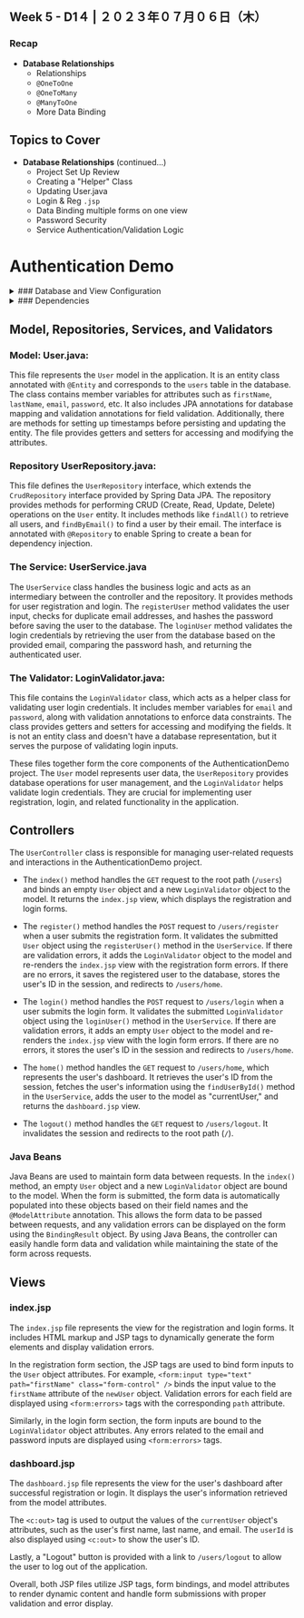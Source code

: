 ## **Week 5** - D1４ |  ２０２３年０７月０６日（木）

### Recap

- **Database Relationships**
    - Relationships
    - `@OneToOne`
    - `@OneToMany`
    - `@ManyToOne`
    - More Data Binding

## Topics to Cover
- **Database Relationships** (continued...)
    - Project Set Up Review
    - Creating a "Helper" Class
    - Updating User.java
    - Login & Reg `.jsp`
    - Data Binding multiple forms on one view
    - Password Security
    - Service Authentication/Validation Logic


# Authentication Demo

<details>
    <summary>### Database and View Configuration</summary>

1. `spring.datasource.url=jdbc:mysql://localhost:3306/java-authentication-demo?createDatabaseIfNotExist=true`: This line specifies the URL for connecting to the MySQL database. The URL indicates that the database is located on `localhost` at port `3306` and its name is `java-authentication-demo`. The `createDatabaseIfNotExist=true` parameter instructs the system to create the database if it doesn't already exist.

2. `spring.datasource.username=root`: This line specifies the username to be used when connecting to the database. In this case, it is set to `root`.

3. `spring.datasource.password=rootroot`: This line specifies the password associated with the username used to connect to the database. In this case, the password is set to `rootroot`.

4. `spring.jpa.hibernate.ddl-auto=update`: This line configures the behavior of Hibernate, the ORM (Object-Relational Mapping) framework used by Spring Data JPA. The `ddl-auto` property controls the automatic generation and update of database schema. In this case, it is set to `update`, which means that Hibernate will update the schema based on the entity classes defined in your project.

5. `spring.mvc.view.prefix=/WEB-INF/`: This line configures the prefix for resolving view templates in Spring MVC. It indicates that the view templates are located in the `/WEB-INF/` directory.

6. `spring.mvc.hiddenmethod.filter.enabled=true`: This line enables the hidden method filter in Spring MVC. This filter allows you to use the hidden input field technique for submitting forms with methods other than GET and POST, such as DELETE or PUT.

These configuration properties define various aspects of the Java Spring application, **AuthenticationDemo**, including the database connection, ORM behavior, and view resolution settings.
</details>

<details>
<summary>### Dependencies</summary>

A brief explanation of each dependency in the `pom.xml` file:

1. `spring-boot-starter-data-jpa`: This dependency includes the necessary libraries and configurations for using Spring Data JPA, which simplifies database access and ORM (Object-Relational Mapping) with JPA (Java Persistence API).

2. `spring-boot-starter-web`: This dependency provides the essential components for building web applications with Spring, including the embedded web server, Spring MVC, and other web-related features.

3. `spring-boot-devtools`: This dependency enables development-time features, such as automatic application restart and hot swapping of code changes, to enhance developer productivity.

4. `mysql-connector-j`: This dependency allows connectivity to a MySQL database using JDBC (Java Database Connectivity), enabling your application to interact with the MySQL database server.

5. `spring-boot-starter-tomcat`: This dependency provides the embedded Apache Tomcat server, which allows you to deploy and run your Spring application as a standalone web server.

6. `spring-boot-starter-test`: This dependency includes testing frameworks and libraries for unit and integration testing of Spring applications.

7. `jakarta.servlet.jsp.jstl-api`: This dependency provides the Jakarta Standard Tag Library (JSTL) API, which enables the usage of JSP (JavaServer Pages) tags in your application.

8. `jakarta.servlet.jsp.jstl`: This dependency includes the implementation of the JSTL tags, allowing you to use them in your JSP pages.

9. `tomcat-embed-jasper`: This dependency provides support for using JSP files with the embedded Tomcat server.

10. `jbcrypt`: This dependency is a Java implementation of the bcrypt hashing algorithm, which is commonly used for secure password hashing.

11. `spring-boot-starter-validation`: This dependency includes the necessary libraries for validating and enforcing constraints on domain models using annotations like `@NotNull`, `@Size`, etc.

12. `webjars-locator`: This dependency is a utility for locating and managing WebJar assets, which are client-side libraries packaged as JAR files.

13. `bootstrap`: This dependency includes the Bootstrap framework, which provides CSS and JavaScript components for creating responsive and visually appealing web interfaces.

These dependencies provide the necessary functionality and libraries for developing a Java Spring application with Spring Data JPA, web capabilities, database connectivity, testing support, JSP usage, password hashing, validation, and integration of Bootstrap for front-end styling and components.
</details>

## Model, Repositories, Services, and Validators


### Model: **User.java**:

This file represents the `User` model in the application. It is an entity class annotated with `@Entity` and corresponds to the `users` table in the database. The class contains member variables for attributes such as `firstName`, `lastName`, `email`, `password`, etc. It also includes JPA annotations for database mapping and validation annotations for field validation. Additionally, there are methods for setting up timestamps before persisting and updating the entity. The file provides getters and setters for accessing and modifying the attributes.

### Repository **UserRepository.java**:
This file defines the `UserRepository` interface, which extends the `CrudRepository` interface provided by Spring Data JPA. The repository provides methods for performing CRUD (Create, Read, Update, Delete) operations on the `User` entity. It includes methods like `findAll()` to retrieve all users, and `findByEmail()` to find a user by their email. The interface is annotated with `@Repository` to enable Spring to create a bean for dependency injection.

### The Service: **UserService.java**

The `UserService` class handles the business logic and acts as an intermediary between the controller and the repository. It provides methods for user registration and login. The `registerUser` method validates the user input, checks for duplicate email addresses, and hashes the password before saving the user to the database. The `loginUser` method validates the login credentials by retrieving the user from the database based on the provided email, comparing the password hash, and returning the authenticated user.

### The Validator: **LoginValidator.java**:

This file contains the `LoginValidator` class, which acts as a helper class for validating user login credentials. It includes member variables for `email` and `password`, along with validation annotations to enforce data constraints. The class provides getters and setters for accessing and modifying the fields. It is not an entity class and doesn't have a database representation, but it serves the purpose of validating login inputs.

These files together form the core components of the AuthenticationDemo project. The `User` model represents user data, the `UserRepository` provides database operations for user management, and the `LoginValidator` helps validate login credentials. They are crucial for implementing user registration, login, and related functionality in the application.

## Controllers

The `UserController` class is responsible for managing user-related requests and interactions in the AuthenticationDemo project.

- The `index()` method handles the `GET` request to the root path (`/users`) and binds an empty `User` object and a new `LoginValidator` object to the model. It returns the `index.jsp` view, which displays the registration and login forms.

- The `register()` method handles the `POST` request to `/users/register` when a user submits the registration form. It validates the submitted `User` object using the `registerUser()` method in the `UserService`. If there are validation errors, it adds the `LoginValidator` object to the model and re-renders the `index.jsp` view with the registration form errors. If there are no errors, it saves the registered user to the database, stores the user's ID in the session, and redirects to `/users/home`.

- The `login()` method handles the `POST` request to `/users/login` when a user submits the login form. It validates the submitted `LoginValidator` object using the `loginUser()` method in the `UserService`. If there are validation errors, it adds an empty `User` object to the model and re-renders the `index.jsp` view with the login form errors. If there are no errors, it stores the user's ID in the session and redirects to `/users/home`.

- The `home()` method handles the `GET` request to `/users/home`, which represents the user's dashboard. It retrieves the user's ID from the session, fetches the user's information using the `findUserById()` method in the `UserService`, adds the user to the model as "currentUser," and returns the `dashboard.jsp` view.

- The `logout()` method handles the `GET` request to `/users/logout`. It invalidates the session and redirects to the root path (`/`).

### Java Beans

Java Beans are used to maintain form data between requests. In the `index()` method, an empty `User` object and a new `LoginValidator` object are bound to the model. When the form is submitted, the form data is automatically populated into these objects based on their field names and the `@ModelAttribute` annotation. This allows the form data to be passed between requests, and any validation errors can be displayed on the form using the `BindingResult` object. By using Java Beans, the controller can easily handle form data and validation while maintaining the state of the form across requests.

## Views

### **index.jsp**

The `index.jsp` file represents the view for the registration and login forms. It includes HTML markup and JSP tags to dynamically generate the form elements and display validation errors.

In the registration form section, the JSP tags are used to bind form inputs to the `User` object attributes. For example, `<form:input type="text" path="firstName" class="form-control" />` binds the input value to the `firstName` attribute of the `newUser` object. Validation errors for each field are displayed using `<form:errors>` tags with the corresponding `path` attribute.

Similarly, in the login form section, the form inputs are bound to the `LoginValidator` object attributes. Any errors related to the email and password inputs are displayed using `<form:errors>` tags.

### **dashboard.jsp**

The `dashboard.jsp` file represents the view for the user's dashboard after successful registration or login. It displays the user's information retrieved from the model attributes.

The `<c:out>` tag is used to output the values of the `currentUser` object's attributes, such as the user's first name, last name, and email. The `userId` is also displayed using `<c:out>` to show the user's ID.

Lastly, a "Logout" button is provided with a link to `/users/logout` to allow the user to log out of the application.

Overall, both JSP files utilize JSP tags, form bindings, and model attributes to render dynamic content and handle form submissions with proper validation and error display.